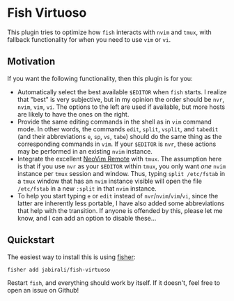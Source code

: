# Fish Virtuoso

This plugin tries to optimize how `fish` interacts with `nvim` and `tmux`,
with fallback functionality for when you need to use `vim` or `vi`.

## Motivation

If you want the following functionality, then this plugin is for you:

- Automatically select the best available `$EDITOR` when `fish` starts.
  I realize that "best" is very subjective, but in my opinion the order
  should be `nvr`, `nvim`, `vim`, `vi`. The options to the left are used 
  if available, but more hosts are likely to have the ones on the right.
- Provide the same editing commands in the shell as in `vim` command mode.
  In other words, the commands `edit`, `split`, `vsplit`, and `tabedit`
  (and their abbreviations `e`, `sp`, `vs`, `tabe`) should do the same 
  thing as the corresponding commands in `vim`. If your `$EDITOR` is 
  `nvr`, these actions may be performed in an existing `nvim` instance.
- Integrate the excellent [NeoVim Remote][1] with `tmux`. The assumption 
  here is that if you use `nvr` as your `$EDITOR` within `tmux`, you only 
  want *one* `nvim` instance per `tmux` session and window. Thus, typing
  `split /etc/fstab` in a `tmux` window that has an `nvim` instance visible
  will open the file `/etc/fstab` in a new `:split` in that `nvim` instance.
- To help you start typing `e` or `edit` instead of `nvr`/`nvim`/`vim`/`vi`,
  since the latter are inherently less portable, I have also added some
  abbreviations that help with the transition. If anyone is offended by
  this, please let me know, and I can add an option to disable these...

[1]: https://github.com/mhinz/neovim-remote

## Quickstart

The easiest way to install this is using [fisher][2]:

	fisher add jabirali/fish-virtuoso

Restart `fish`, and everything should work by itself. 
If it doesn't, feel free to open an issue on Github!

[2]: https://github.com/jorgebucaran/fisher
